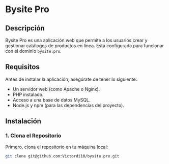 # Bysite Pro

## Descripción

Bysite Pro es una aplicación web que permite a los usuarios crear y gestionar catálogos de productos en línea. Está configurada para funcionar con el dominio `bysite.pro`.

## Requisitos

Antes de instalar la aplicación, asegúrate de tener lo siguiente:

- Un servidor web (como Apache o Nginx).
- PHP instalado.
- Acceso a una base de datos MySQL.
- Node.js y npm (para las dependencias del proyecto).

## Instalación

### 1. Clona el Repositorio

Primero, clona el repositorio en tu máquina local:

```bash
git clone git@github.com:Victordi10/bysite.pro.git
